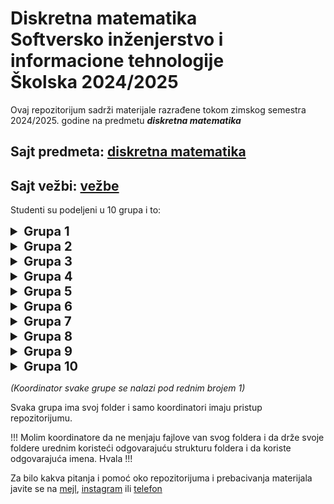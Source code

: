 # Diskretna matematika <br /> Softversko inženjerstvo i informacione tehnologije <br /> Školska 2024/2025

Ovaj repozitorijum sadrži materijale razrađene tokom zimskog semestra 2024/2025. godine na predmetu _**diskretna matematika**_

## Sajt predmeta: [diskretna matematika](https://sites.google.com/view/dm-ftn/)
## Sajt vežbi: [vežbe](https://sites.google.com/site/radojkaciganovicftn/nastava/diskretna-matematika)

Studenti su podeljeni u 10 grupa i to:

<!--Grupa 1 -->
<details>
    <summary style="font-size: 1.25rem; font-weight: bold">Grupa 1</summary>
    <table>
        <thead>
            <tr>
                <th>Br.</th>
                <th>Student</th>
                <th>Broj indeksa</th>
            </tr>
        </thead>
            <tr>
                <td><b><i>1.</i></b></td>
                <td><b><i>Aleksa Dejanović</i></b></td>
                <td><b><i>SV24/2023</i></b></td>
            </tr>
            <tr>
                <td>2.</td>
                <td>Mihajlo Milojević</td>
                <td>SV57/2023</td>
            </tr>
            <tr>
                <td>3.</td>
                <td>Sara Stojkov</td>
                <td>SV38/2023</td>
            </tr>
            <tr>
                <td>4.</td>
                <td>Luka Prlinčević</td>
                <td>SV36/2023</td>
            </tr>
            <tr>
                <td>5.</td>
                <td>Anđela Bulatović</td>
                <td>SV35/2023</td>
            </tr>
            <tr>
                <td>6.</td>
                <td>Marko Milutin</td>
                <td>SV40/2023</td>
            </tr>
            <tr>
                <td>7.</td>
                <td>Petar Popović</td>
                <td>SV17/2023</td>
            </tr>
            <tr>
                <td>8.</td>
                <td>Boško Vasilić</td>
                <td>SV48/2023</td>
            </tr>
        <tbody>
        </tbody>
    </table>
</details>

<!--Grupa 2 -->
<details>
    <summary style="font-size: 1.25rem; font-weight: bold">Grupa 2</summary>
    <table>
        <thead>
            <tr>
                <th>Br.</th>
                <th>Student</th>
                <th>Broj indeksa</th>
            </tr>
        </thead>
            <tr>
                <td><b><i>1.</i></b></td>
                <td><b><i>Bogdan Ljubinković</i></b></td>
                <td><b><i>SV2/2023</i></b></td>
            </tr>
            <tr>
                <td>2.</td>
                <td>Miljan Jokić</td>
                <td>SV59/2023</td>
            </tr>
            <tr>
                <td>3.</td>
                <td>Lazar Jović</td>
                <td>SV43/2023</td>
            </tr>
            <tr>
                <td>4.</td>
                <td>Marko Đorđević</td>
                <td>SV28/2023</td>
            </tr>
            <tr>
                <td>5.</td>
                <td>Anastazija Petrov</td>
                <td>SV26/2023</td>
            </tr>
            <tr>
                <td>6.</td>
                <td></td>
                <td>SV/2023</td>
            </tr>
            <tr>
                <td>7.</td>
                <td></td>
                <td>SV/2023</td>
            </tr>
            <tr>
                <td>8.</td>
                <td></td>
                <td>SV/2023</td>
            </tr>
        <tbody>
        </tbody>
    </table>
</details>

<!--Grupa 3 -->
<details>
    <summary style="font-size: 1.25rem; font-weight: bold">Grupa 3</summary>
    <table>
        <thead>
            <tr>
                <th>Br.</th>
                <th>Student</th>
                <th>Broj indeksa</th>
            </tr>
        </thead>
            <tr>
                <td><b><i>1.</i></b></td>
                <td><b><i>Rela Brdar</i></b></td>
                <td><b><i>SV/2023</i></b></td>
            </tr>
            <tr>
                <td>2.</td>
                <td>Marko Sladojević</td>
                <td>SV33/2023</td>
            </tr>
            <tr>
                <td>3.</td>
                <td>Igor Amidžić</td>
                <td>SV42/2023</td>
            </tr>
            <tr>
                <td>4.</td>
                <td>Miloš Damjanović</td>
                <td>SV44/2023</td>
            </tr>
            <tr>
                <td>5.</td>
                <td>Vukan Radojević</td>
                <td>SV67/2023</td>
            </tr>
            <tr>
                <td>6.</td>
                <td>Zoran Repić</td>
                <td>SV39/2023</td>
            </tr>
            <tr>
                <td>7.</td>
                <td>Aleksandar Papić</td>
                <td>SV80/2023</td>
            </tr>
            <tr>
                <td>8.</td>
                <td>Miloš Jovanović</td>
                <td>SV74/2023</td>
            </tr>
        <tbody>
        </tbody>
    </table>
</details>

<!--Grupa 4 -->
<details>
    <summary style="font-size: 1.25rem; font-weight: bold">Grupa 4</summary>
    <table>
        <thead>
            <tr>
                <th>Br.</th>
                <th>Student</th>
                <th>Broj indeksa</th>
            </tr>
        </thead>
            <tr>
                <td><b><i>1.</i></b></td>
                <td><b><i></i></b></td>
                <td><b><i>SV/2023</i></b></td>
            </tr>
            <tr>
                <td>2.</td>
                <td></td>
                <td>SV/2023</td>
            </tr>
            <tr>
                <td>3.</td>
                <td></td>
                <td>SV/2023</td>
            </tr>
            <tr>
                <td>4.</td>
                <td></td>
                <td>SV/2023</td>
            </tr>
            <tr>
                <td>5.</td>
                <td></td>
                <td>SV/2023</td>
            </tr>
            <tr>
                <td>6.</td>
                <td></td>
                <td>SV/2023</td>
            </tr>
            <tr>
                <td>7.</td>
                <td></td>
                <td>SV/2023</td>
            </tr>
            <tr>
                <td>8.</td>
                <td></td>
                <td>SV/2023</td>
            </tr>
        <tbody>
        </tbody>
    </table>
</details>

<!--Grupa 5 -->
<details>
    <summary style="font-size: 1.25rem; font-weight: bold">Grupa 5</summary>
    <table>
        <thead>
            <tr>
                <th>Br.</th>
                <th>Student</th>
                <th>Broj indeksa</th>
            </tr>
        </thead>
            <tr>
                <td><b><i>1.</i></b></td>
                <td><b><i></i></b></td>
                <td><b><i>SV/2023</i></b></td>
            </tr>
            <tr>
                <td>2.</td>
                <td>Luka Stević</td>
                <td>SV65/2023</td>
            </tr>
            <tr>
                <td>3.</td>
                <td></td>
                <td>SV/2023</td>
            </tr>
            <tr>
                <td>4.</td>
                <td></td>
                <td>SV/2023</td>
            </tr>
            <tr>
                <td>5.</td>
                <td></td>
                <td>SV/2023</td>
            </tr>
            <tr>
                <td>6.</td>
                <td></td>
                <td>SV/2023</td>
            </tr>
            <tr>
                <td>7.</td>
                <td></td>
                <td>SV/2023</td>
            </tr>
            <tr>
                <td>8.</td>
                <td></td>
                <td>SV/2023</td>
            </tr>
        <tbody>
        </tbody>
    </table>
</details>

<!--Grupa 6 -->
<details>
    <summary style="font-size: 1.25rem; font-weight: bold">Grupa 6</summary>
    <table>
        <thead>
            <tr>
                <th>Br.</th>
                <th>Student</th>
                <th>Broj indeksa</th>
            </tr>
        </thead>
            <tr>
                <td><b><i>1.</i></b></td>
                <td><b><i></i></b></td>
                <td><b><i>SV/2023</i></b></td>
            </tr>
            <tr>
                <td>2.</td>
                <td></td>
                <td>SV/2023</td>
            </tr>
            <tr>
                <td>3.</td>
                <td></td>
                <td>SV/2023</td>
            </tr>
            <tr>
                <td>4.</td>
                <td></td>
                <td>SV/2023</td>
            </tr>
            <tr>
                <td>5.</td>
                <td></td>
                <td>SV/2023</td>
            </tr>
            <tr>
                <td>6.</td>
                <td></td>
                <td>SV/2023</td>
            </tr>
            <tr>
                <td>7.</td>
                <td></td>
                <td>SV/2023</td>
            </tr>
            <tr>
                <td>8.</td>
                <td></td>
                <td>SV/2023</td>
            </tr>
        <tbody>
        </tbody>
    </table>
</details>

<!--Grupa 7 -->
<details>
    <summary style="font-size: 1.25rem; font-weight: bold">Grupa 7</summary>
    <table>
        <thead>
            <tr>
                <th>Br.</th>
                <th>Student</th>
                <th>Broj indeksa</th>
            </tr>
        </thead>
            <tr>
                <td><b><i>1.</i></b></td>
                <td><b><i></i></b></td>
                <td><b><i>SV/2023</i></b></td>
            </tr>
            <tr>
                <td>2.</td>
                <td></td>
                <td>SV/2023</td>
            </tr>
            <tr>
                <td>3.</td>
                <td></td>
                <td>SV/2023</td>
            </tr>
            <tr>
                <td>4.</td>
                <td></td>
                <td>SV/2023</td>
            </tr>
            <tr>
                <td>5.</td>
                <td></td>
                <td>SV/2023</td>
            </tr>
            <tr>
                <td>6.</td>
                <td></td>
                <td>SV/2023</td>
            </tr>
            <tr>
                <td>7.</td>
                <td></td>
                <td>SV/2023</td>
            </tr>
            <tr>
                <td>8.</td>
                <td></td>
                <td>SV/2023</td>
            </tr>
        <tbody>
        </tbody>
    </table>
</details>

<!--Grupa 8 -->
<details>
    <summary style="font-size: 1.25rem; font-weight: bold">Grupa 8</summary>
    <table>
        <thead>
            <tr>
                <th>Br.</th>
                <th>Student</th>
                <th>Broj indeksa</th>
            </tr>
        </thead>
            <tr>
                <td><b><i>1.</i></b></td>
                <td><b><i></i></b></td>
                <td><b><i>SV/2023</i></b></td>
            </tr>
            <tr>
                <td>2.</td>
                <td></td>
                <td>SV/2023</td>
            </tr>
            <tr>
                <td>3.</td>
                <td></td>
                <td>SV/2023</td>
            </tr>
            <tr>
                <td>4.</td>
                <td></td>
                <td>SV/2023</td>
            </tr>
            <tr>
                <td>5.</td>
                <td></td>
                <td>SV/2023</td>
            </tr>
            <tr>
                <td>6.</td>
                <td></td>
                <td>SV/2023</td>
            </tr>
            <tr>
                <td>7.</td>
                <td></td>
                <td>SV/2023</td>
            </tr>
            <tr>
                <td>8.</td>
                <td></td>
                <td>SV/2023</td>
            </tr>
        <tbody>
        </tbody>
    </table>
</details>

<!--Grupa 9 -->
<details>
    <summary style="font-size: 1.25rem; font-weight: bold">Grupa 9</summary>
    <table>
        <thead>
            <tr>
                <th>Br.</th>
                <th>Student</th>
                <th>Broj indeksa</th>
            </tr>
        </thead>
            <tr>
                <td><b><i>1.</i></b></td>
                <td><b><i>Sofija Zorić</i></b></td>
                <td><b><i>SV60/2023</i></b></td>
            </tr>
            <tr>
                <td>2.</td>
                <td>Danica Komatović</td>
                <td>SV20/2023</td>
            </tr>
            <tr>
                <td>3.</td>
                <td>Lana Mirkov</td>
                <td>SV23/2023</td>
            </tr>
            <tr>
                <td>4.</td>
                <td>Dejana Šević</td>
                <td>SV63/2023</td>
            </tr>
            <tr>
                <td>5.</td>
                <td>Milica Jovanić</td>
                <td>SV9/2023</td>
            </tr>
            <tr>
                <td>6.</td>
                <td>Isidora Korda</td>
                <td>SV54/2023</td>
            </tr>
            <tr>
                <td>7.</td>
                <td>Ana Paroški</td>
                <td>SV/532023</td>
            </tr>
            <tr>
                <td>8.</td>
                <td></td>
                <td>SV/2023</td>
            </tr>
        <tbody>
        </tbody>
    </table>
</details>

<!--Grupa 10 -->
<details>
    <summary style="font-size: 1.25rem; font-weight: bold">Grupa 10</summary>
    <table>
        <thead>
            <tr>
                <th>Br.</th>
                <th>Student</th>
                <th>Broj indeksa</th>
            </tr>
        </thead>
            <tr>
                <td><b><i>1.</i></b></td>
                <td><b><i></i></b></td>
                <td><b><i>SV/2023</i></b></td>
            </tr>
            <tr>
                <td>2.</td>
                <td></td>
                <td>SV/2023</td>
            </tr>
            <tr>
                <td>3.</td>
                <td></td>
                <td>SV/2023</td>
            </tr>
            <tr>
                <td>4.</td>
                <td></td>
                <td>SV/2023</td>
            </tr>
            <tr>
                <td>5.</td>
                <td></td>
                <td>SV/2023</td>
            </tr>
            <tr>
                <td>6.</td>
                <td></td>
                <td>SV/2023</td>
            </tr>
            <tr>
                <td>7.</td>
                <td></td>
                <td>SV/2023</td>
            </tr>
            <tr>
                <td>8.</td>
                <td></td>
                <td>SV/2023</td>
            </tr>
        <tbody>
        </tbody>
    </table>
</details>

*(Koordinator svake grupe se nalazi pod rednim brojem 1)*

Svaka grupa ima svoj folder i samo koordinatori imaju pristup repozitorijumu. 

!!! Molim koordinatore da ne menjaju fajlove van svog foldera i da drže svoje foldere urednim koristeći odgovarajuću strukturu foldera i da koriste odgovarajuća imena. Hvala !!!

Za bilo kakva pitanja i pomoć oko repozitorijuma i prebacivanja materijala javite se na [mejl](mailto:milojevicm374@gmail.com), [instagram](https://www.instagram.com/milojevicmihajlo/) ili [telefon](tel:0649781191)